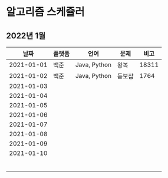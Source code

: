 # 알고리즘 스케쥴러

## 2022년 1월

| 날짜       | 플랫폼 | 언어         | 문제   | 비고  |
| ---------- | ------ | ------------ | ------ | ----- |
| 2021-01-01 | 백준   | Java, Python | 왕복   | 18311 |
| 2021-01-02 | 백준   | Java, Python | 듣보잡 | 1764  |
| 2021-01-03 |        |              |        |       |
| 2021-01-04 |        |              |        |       |
| 2021-01-05 |        |              |        |       |
| 2021-01-06 |        |              |        |       |
| 2021-01-07 |        |              |        |       |
| 2021-01-08 |        |              |        |       |
| 2021-01-09 |        |              |        |       |
| 2021-01-10 |        |              |        |       |
|            |        |              |        |       |
|            |        |              |        |       |
|            |        |              |        |       |
|            |        |              |        |       |
|            |        |              |        |       |
|            |        |              |        |       |

